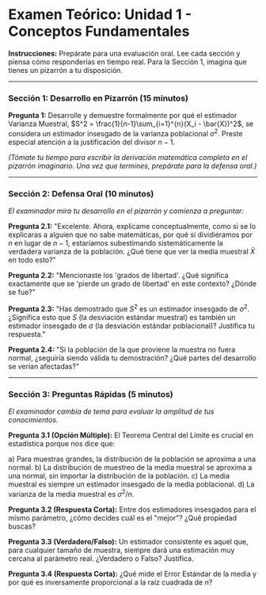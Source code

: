 # Examen Teórico: Unidad 1 - Conceptos Fundamentales

**Instrucciones:** Prepárate para una evaluación oral. Lee cada sección y piensa cómo responderías en tiempo real. Para la Sección 1, imagina que tienes un pizarrón a tu disposición.

---

### Sección 1: Desarrollo en Pizarrón (15 minutos)

**Pregunta 1:**
Desarrolle y demuestre formalmente por qué el estimador Varianza Muestral, $S^2 = \frac{1}{n-1}\sum_{i=1}^{n}(X_i - \bar{X})^2$, se considera un estimador insesgado de la varianza poblacional $\sigma^2$. Preste especial atención a la justificación del divisor $n-1$.

*(Tómate tu tiempo para escribir la derivación matemática completa en el pizarrón imaginario. Una vez que termines, prepárate para la defensa oral.)*

---

### Sección 2: Defensa Oral (10 minutos)

*El examinador mira tu desarrollo en el pizarrón y comienza a preguntar:*

**Pregunta 2.1:** "Excelente. Ahora, explícame conceptualmente, como si se lo explicaras a alguien que no sabe matemáticas, por qué si dividiéramos por $n$ en lugar de $n-1$, estaríamos subestimando sistemáticamente la verdadera varianza de la población. ¿Qué tiene que ver la media muestral $\bar{X}$ en todo esto?"

**Pregunta 2.2:** "Mencionaste los 'grados de libertad'. ¿Qué significa exactamente que se 'pierde un grado de libertad' en este contexto? ¿Dónde se fue?"

**Pregunta 2.3:** "Has demostrado que $S^2$ es un estimador insesgado de $\sigma^2$. ¿Significa esto que $S$ (la desviación estándar muestral) es también un estimador insesgado de $\sigma$ (la desviación estándar poblacional)? Justifica tu respuesta."

**Pregunta 2.4:** "Si la población de la que proviene la muestra no fuera normal, ¿seguiría siendo válida tu demostración? ¿Qué partes del desarrollo se verían afectadas?"

---

### Sección 3: Preguntas Rápidas (5 minutos)

*El examinador cambia de tema para evaluar la amplitud de tus conocimientos.*

**Pregunta 3.1 (Opción Múltiple):** El Teorema Central del Límite es crucial en estadística porque nos dice que:

a) Para muestras grandes, la distribución de la población se aproxima a una normal.
b) La distribución de muestreo de la media muestral se aproxima a una normal, sin importar la distribución de la población.
c) La media muestral es siempre un estimador insesgado de la media poblacional.
d) La varianza de la media muestral es $\sigma^2/n$.

**Pregunta 3.2 (Respuesta Corta):** Entre dos estimadores insesgados para el mismo parámetro, ¿cómo decides cuál es el "mejor"? ¿Qué propiedad buscas?

**Pregunta 3.3 (Verdadero/Falso):** Un estimador consistente es aquel que, para cualquier tamaño de muestra, siempre dará una estimación muy cercana al parámetro real. ¿Verdadero o Falso? Justifica.

**Pregunta 3.4 (Respuesta Corta):** ¿Qué mide el Error Estándar de la media y por qué es inversamente proporcional a la raíz cuadrada de $n$?
